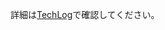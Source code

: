 詳細は[TechLog](https://techlog.sonyakun.com/note/2024/04/27/mysoftwares/#brightness-controler)で確認してください。
